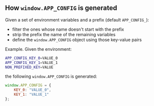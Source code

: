 ## How `window.APP_CONFIG` is generated

Given a set of environment variables and a prefix (default `APP_CONFIG_`):

* filter the ones whose name doesn't start with the prefix
* strip the prefix the name of the remaining variables
* define the `window.APP_CONFIG` object using those key-value pairs

Example. Given the environment:

```sh
APP_CONFIG_KEY_0=VALUE_0
APP_CONFIG_KEY_1=VALUE_1
NON_PREFIXED_KEY=VALUE
```

the following `window.APP_CONFIG` is generated:

```js
window.APP_CONFIG = {
    KEY_0: "VALUE_0",
    KEY_1: "VALUE_1"
};
```
